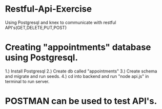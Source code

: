 # Restful-Api-Exercise
Using Postgresql and knex to communicate with restful API's(GET,DELETE,PUT,POST)

# Creating "appointments" database using Postgresql.
1.) Install Postgresql
2.) Create db called "appointments"
3.) Create schema and migrate and run seeds.
4.) cd into backend and run "node api.js" in terminal to run server.

# POSTMAN can be used to test API's.
